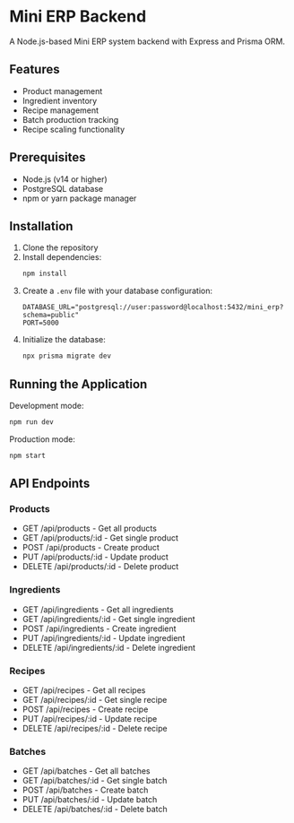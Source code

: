# Mini ERP Backend

A Node.js-based Mini ERP system backend with Express and Prisma ORM.

## Features

- Product management
- Ingredient inventory
- Recipe management
- Batch production tracking
- Recipe scaling functionality

## Prerequisites

- Node.js (v14 or higher)
- PostgreSQL database
- npm or yarn package manager

## Installation

1. Clone the repository
2. Install dependencies:
   ```bash
   npm install
   ```
3. Create a `.env` file with your database configuration:
   ```
   DATABASE_URL="postgresql://user:password@localhost:5432/mini_erp?schema=public"
   PORT=5000
   ```
4. Initialize the database:
   ```bash
   npx prisma migrate dev
   ```

## Running the Application

Development mode:
```bash
npm run dev
```

Production mode:
```bash
npm start
```

## API Endpoints

### Products
- GET /api/products - Get all products
- GET /api/products/:id - Get single product
- POST /api/products - Create product
- PUT /api/products/:id - Update product
- DELETE /api/products/:id - Delete product

### Ingredients
- GET /api/ingredients - Get all ingredients
- GET /api/ingredients/:id - Get single ingredient
- POST /api/ingredients - Create ingredient
- PUT /api/ingredients/:id - Update ingredient
- DELETE /api/ingredients/:id - Delete ingredient

### Recipes
- GET /api/recipes - Get all recipes
- GET /api/recipes/:id - Get single recipe
- POST /api/recipes - Create recipe
- PUT /api/recipes/:id - Update recipe
- DELETE /api/recipes/:id - Delete recipe

### Batches
- GET /api/batches - Get all batches
- GET /api/batches/:id - Get single batch
- POST /api/batches - Create batch
- PUT /api/batches/:id - Update batch
- DELETE /api/batches/:id - Delete batch 